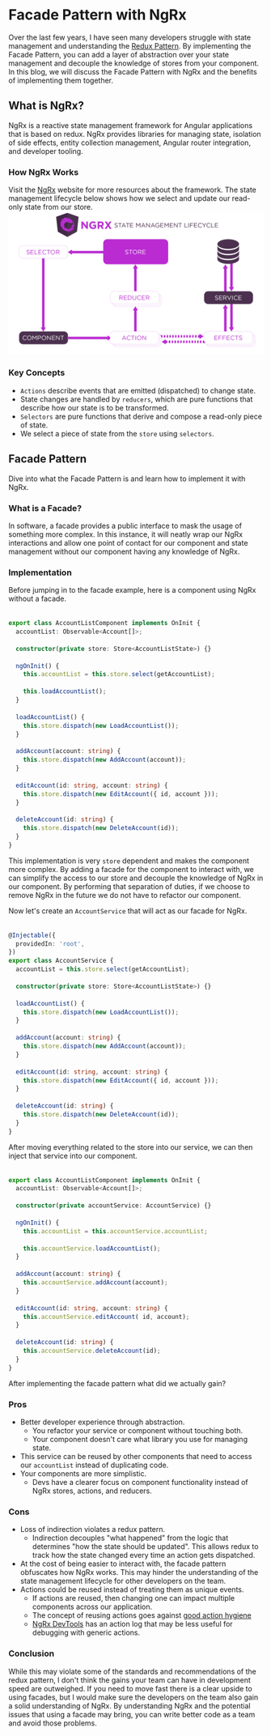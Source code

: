 # Facade Pattern with NgRx
Over the last few years, I have seen many developers struggle with state management and understanding the [Redux Pattern](https://redux.js.org/understanding/thinking-in-redux/three-principles). By implementing the Facade Pattern, you can add a layer of abstraction over your state management and decouple the knowledge of stores from your component. In this blog, we will discuss the Facade Pattern with NgRx and the benefits of implementing them together.

## What is NgRx?
NgRx is a reactive state management framework for Angular applications that is based on redux. NgRx provides libraries for managing state, isolation of side effects, entity collection management, Angular router integration, and developer tooling.

### How NgRx Works
Visit the [NgRx](https://ngrx.io/) website for more resources about the framework. The state management lifecycle below shows how we select and update our read-only state from our store.
![NgRx Lifecycle](/images/2021/12/ngrx-state-management-lifecycle.png)

### Key Concepts
* `Actions` describe events that are emitted (dispatched) to change state.
* State changes are handled by `reducers`, which are pure functions that describe how our state is to be transformed.
* `Selectors` are pure functions that derive and compose a read-only piece of state.
* We select a piece of state from the `store` using `selectors`.

## Facade Pattern
Dive into what the Facade Pattern is and learn how to implement it with NgRx.

### What is a Facade?
In software, a facade provides a public interface to mask the usage of something more complex. In this instance, it will neatly wrap our NgRx interactions and allow one point of contact for our component and state management without our component having any knowledge of NgRx.

### Implementation
Before jumping in to the facade example, here is a component using NgRx without a facade.
``` Typescript

export class AccountListComponent implements OnInit {
  accountList: Observable<Account[]>;

  constructor(private store: Store<AccountListState>) {}

  ngOnInit() {
    this.accountList = this.store.select(getAccountList);

    this.loadAccountList();
  }

  loadAccountList() {
    this.store.dispatch(new LoadAccountList());
  }

  addAccount(account: string) {
    this.store.dispatch(new AddAccount(account));
  }

  editAccount(id: string, account: string) {
    this.store.dispatch(new EditAccount({ id, account }));
  }

  deleteAccount(id: string) {
    this.store.dispatch(new DeleteAccount(id));
  }
}

```

This implementation is very `store` dependent and makes the component more complex. By adding a facade for the component to interact with, we can simplify the access to our store and decouple the knowledge of NgRx in our component. By performing that separation of duties, if we choose to remove NgRx in the future we do not have to refactor our component.

Now let's create an `AccountService` that will act as our facade for NgRx.
``` Typescript

@Injectable({
  providedIn: 'root',
})
export class AccountService {
  accountList = this.store.select(getAccountList);

  constructor(private store: Store<AccountListState>) {}

  loadAccountList() {
    this.store.dispatch(new LoadAccountList());
  }

  addAccount(account: string) {
    this.store.dispatch(new AddAccount(account));
  }

  editAccount(id: string, account: string) {
    this.store.dispatch(new EditAccount({ id, account }));
  }

  deleteAccount(id: string) {
    this.store.dispatch(new DeleteAccount(id));
  }
}

```

After moving everything related to the store into our service, we can then inject that service into our component.

``` Typescript

export class AccountListComponent implements OnInit {
  accountList: Observable<Account[]>;

  constructor(private accountService: AccountService) {}

  ngOnInit() {
    this.accountList = this.accountService.accountList;

    this.accountService.loadAccountList();
  }

  addAccount(account: string) {
    this.accountService.addAccount(account);
  }

  editAccount(id: string, account: string) {
    this.accountService.editAccount( id, account);
  }

  deleteAccount(id: string) {
    this.accountService.deleteAccount(id);
  }
}

```
After implementing the facade pattern what did we actually gain?

### Pros
- Better developer experience through abstraction.
    - You refactor your service or component without touching both.
    - Your component doesn't care what library you use for managing state.
- This service can be reused by other components that need to access our `accountList` instead of duplicating code.
- Your components are more simplistic.
    - Devs have a clearer focus on component functionality instead of NgRx stores, actions, and reducers.


### Cons
- Loss of indirection violates a redux pattern.
    -  Indirection decouples "what happened" from the logic that determines "how the state should be updated". This allows redux to track how the state changed every time an action gets dispatched. 
- At the cost of being easier to interact with, the facade pattern obfuscates how NgRx works. This may hinder the understanding of the state management lifecycle for other developers on the team.
- Actions could be reused instead of treating them as unique events.
   - If actions are reused, then changing one can impact multiple components across our application.
   - The concept of reusing actions goes against [good action hygiene](https://indepth.dev/posts/1407/force-good-action-hygiene-and-write-less-actions-in-ngrx-with-the-prepared-events-pattern#:~:text=Good%20Action%20Hygiene,-Link%20to%20this&text=Takeaway%20%2D%20Treat%20Actions%20as%20unique,by%20going%20through%20the%20reducers.)
   - [NgRx DevTools](https://blog.angular-university.io/angular-ngrx-devtools/) has an action log that may be less useful for debugging with generic actions.

### Conclusion
While this may violate some of the standards and recommendations of the redux pattern, I don't think the gains your team can have in development speed are outweighed. If you need to move fast there is a clear upside to using facades, but I would make sure the developers on the team also gain a solid understanding of NgRx. By understanding NgRx and the potential issues that using a facade may bring, you can write better code as a team and avoid those problems.


